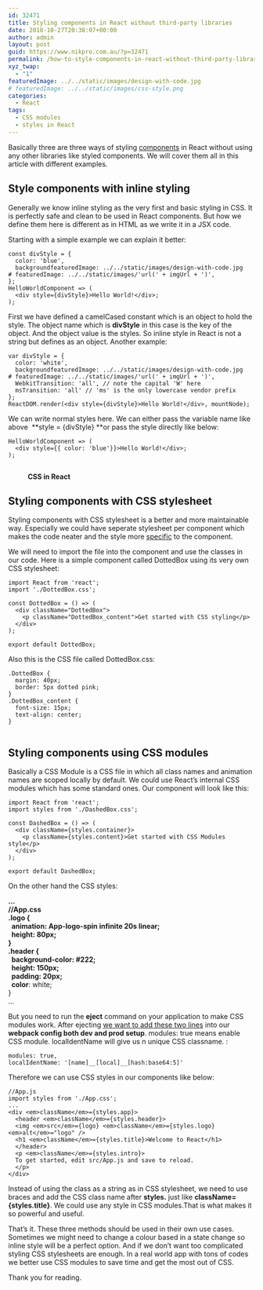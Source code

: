 ```yaml
---
id: 32471
title: Styling components in React without third-party libraries
date: 2018-10-27T20:38:07+00:00
author: admin
layout: post
guid: https://www.nikpro.com.au/?p=32471
permalink: /how-to-style-components-in-react-without-third-party-libraries/
xyz_twap:
  - "1"
featuredImage: ../../static/images/design-with-code.jpg
# featuredImage: ../../static/images/css-style.png
categories:
  - React
tags:
  - CSS modules
  - styles in React
---
```

Basically three are three ways of styling [components](https://www.nikpro.com.au/how-to-extract-components-in-react-with-example/) in React without using any other libraries like styled components. We will cover them all in this article with different examples.

## Style components with inline styling

Generally we know inline styling as the very first and basic styling in CSS. It is perfectly safe and clean to be used in React components. But how we define them here is different as in HTML as we write it in a JSX code.

Starting with a simple example we can explain it better:

```
const divStyle = {  
  color: 'blue',  
  backgroundfeaturedImage: ../../static/images/design-with-code.jpg
# featuredImage: ../../static/images/'url(' + imgUrl + ')',
};
HelloWorldComponent => (  
  <div style={divStyle}>Hello World!</div>;
);
```


First we have defined a camelCased constant which is an object to hold the style. The object name which is **divStyle** in this case is the key of the object. And the object value is the styles. So inline style in React is not a string but defines as an object. Another example:


```
var divStyle = {
  color: 'white',
  backgroundfeaturedImage: ../../static/images/design-with-code.jpg
# featuredImage: ../../static/images/'url(' + imgUrl + ')',
  WebkitTransition: 'all', // note the capital 'W' here
  msTransition: 'all' // 'ms' is the only lowercase vendor prefix
};
ReactDOM.render(<div style={divStyle}>Hello World!</div>, mountNode);
```


We can write normal styles here. We can either pass the variable name like above  **style = {divStyle} **or pass the style directly like below:

```
HelloWorldComponent => (  
  <div style={{ color: 'blue'}}>Hello World!</div>;
);
```
<figure class="wp-block-image">

<img class="wp-image-32473" src="https://www.nikpro.com.aucssstye.png" alt="" /> <figcaption>**CSS in React**</figcaption> </figure> 

## Styling components with CSS stylesheet

Styling components with CSS stylesheet is a better and more maintainable way. Especially we could have seperate stylesheet per component which makes the code neater and the style more [specific](https://www.nikpro.com.au/how-cascade-in-css-works-this-partspecificity/) to the component.

We will need to import the file into the component and use the classes in our code. Here is a simple component called DottedBox using its very own CSS stylesheet:


```
import React from 'react';
import './DottedBox.css';

const DottedBox = () => (
  <div className="DottedBox">
    <p className="DottedBox_content">Get started with CSS styling</p>
  </div>
);

export default DottedBox;
```


Also this is the CSS file called DottedBox.css:


```
.DottedBox {
  margin: 40px;
  border: 5px dotted pink;
}
.DottedBox_content {
  font-size: 15px;
  text-align: center;
}
```
<figure class="wp-block-image">

<img class="wp-image-32474" src="https://www.nikpro.com.aucss-in-react.jpg" alt="" srcset="https://testgatsby.localcss-in-react.jpg 638w, https://testgatsby.localcss-in-react-300x182.jpg 300w" sizes="(max-width: 638px) 100vw, 638px" /> </figure> 

## Styling components using CSS modules

Basically a CSS Module is a CSS file in which all class names and animation names are scoped locally by default. We could use React&#8217;s internal CSS modules which has some standard ones. Our component will look like this:


```
import React from 'react';
import styles from './DashedBox.css';

const DashedBox = () => (
  <div className={styles.container}>
    <p className={styles.content}>Get started with CSS Modules style</p>
  </div>
);

export default DashedBox;
```


On the other hand the CSS styles:

**…  
//App.css  
.logo {  
  animation: App-logo-spin infinite 20s linear;  
  height: 80px;  
}  
.header {  
  background-color: #222;  
  height: 150px;  
  padding: 20px;  
  color**: white;  
}  
…

But you need to run the **eject** command on your application to make CSS modules work. After ejecting <a href="https://medium.com/nulogy/how-to-use-css-modules-with-create-react-app-9e44bec2b5c2" target="_blank" rel="noreferrer noopener">we want to add these two lines</a> into our **webpack config both dev and prod setup**. modules: true means enable CSS module. localIdentName will give us n unique CSS classname. :


```
modules: true,
localIdentName: '[name]__[local]__[hash:base64:5]'
```


Therefore we can use CSS styles in our components like below:


```
//App.js
import styles from './App.css';
...
<div <em>className</em>={styles.app}>
  <header <em>className</em>={styles.header}>
  <img <em>src</em>={logo} <em>className</em>={styles.logo} <em>alt</em>="logo" />
  <h1 <em>className</em>={styles.title}>Welcome to React</h1>
  </header>
  <p <em>className</em>={styles.intro}>
  To get started, edit src/App.js and save to reload.
  </p>
</div>
```


Instead of using the class as a string as in CSS stylesheet, we need to use braces and add the CSS class name after **styles.** just like **className={styles.title}**. We could use any style in CSS modules.That is what makes it so powerful and useful.

That&#8217;s it. These three methods should be used in their own use cases. Sometimes we might need to change a colour based in a state change so inline style will be a perfect option. And if we don&#8217;t want too complicated styling CSS stylesheets are enough. In a real world app with tons of codes we better use CSS modules to save time and get the most out of CSS.

Thank you for reading.